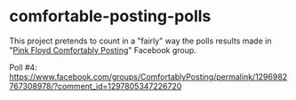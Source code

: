 # comfortable-posting-polls

This project pretends to count in a "fairly" way the polls results made in "[Pink Floyd Comfortably Posting](https://www.facebook.com/groups/ComfortablyPosting)" Facebook group.

Poll #4:
https://www.facebook.com/groups/ComfortablyPosting/permalink/1296982767308978/?comment_id=1297805347226720

